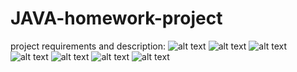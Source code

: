# JAVA-homework-project
project requirements and description:
![alt text](https://github.com/romanserk/JAVA-homework-project/blob/master/project%20description/page%20(1).jpg)
![alt text](https://github.com/romanserk/JAVA-homework-project/blob/master/project%20description/page%20(2).jpg)
![alt text](https://github.com/romanserk/JAVA-homework-project/blob/master/project%20description/page%20(3).jpg)
![alt text](https://github.com/romanserk/JAVA-homework-project/blob/master/project%20description/page%20(4).jpg)
![alt text](https://github.com/romanserk/JAVA-homework-project/blob/master/project%20description/page%20(5).jpg)
![alt text](https://github.com/romanserk/JAVA-homework-project/blob/master/project%20description/page%20(6).jpg)
![alt text](https://github.com/romanserk/JAVA-homework-project/blob/master/project%20description/page%20(7).jpg)
